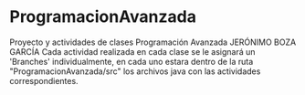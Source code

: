 # ProgramacionAvanzada
Proyecto y actividades de clases Programación Avanzada
JERÓNIMO BOZA GARCÍA
Cada actividad realizada en cada clase se le asignará un 'Branches' individualmente, en cada uno estara dentro de la ruta "ProgramacionAvanzada/src" los archivos java con las actividades correspondientes.
